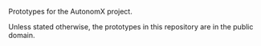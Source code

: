 Prototypes for the AutonomX project.

Unless stated otherwise, the prototypes in this repository are in the public domain.
